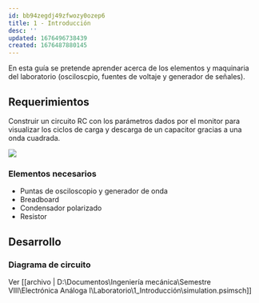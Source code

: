 ```yaml
---
id: bb94zegdj49zfwozy0ozep6
title: 1 - Introducción
desc: ''
updated: 1676496738439
created: 1676487880145
---
```


En esta guía se pretende aprender acerca de los elementos y maquinaria del laboratorio (osciloscpio, fuentes de voltaje y generador de señales).

## Requerimientos

Construir un circuito RC con los parámetros dados por el monitor para visualizar los ciclos de carga y descarga de un capacitor gracias a una onda cuadrada.

![](/assets/images/2023-02-15-14-09-03.png)

### Elementos necesarios
- Puntas de osciloscopio y generador de onda
- Breadboard
- Condensador polarizado
- Resistor

## Desarrollo

### Diagrama de circuito

Ver [[archivo | D:\Documentos\Ingeniería mecánica\Semestre VIII\Electrónica Análoga I\Laboratorio\1_Introducción\simulation.psimsch]]